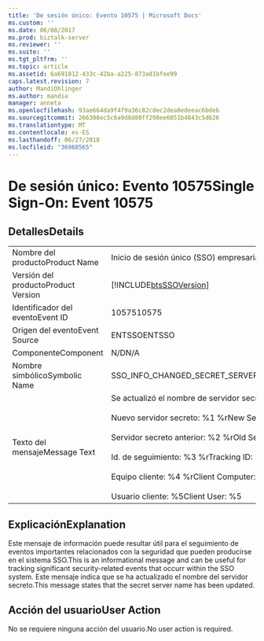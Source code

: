 ```yaml
---
title: 'De sesión único: Evento 10575 | Microsoft Docs'
ms.custom: ''
ms.date: 06/08/2017
ms.prod: biztalk-server
ms.reviewer: ''
ms.suite: ''
ms.tgt_pltfrm: ''
ms.topic: article
ms.assetid: 6a691812-433c-42ba-a225-873ad1bfee99
caps.latest.revision: 7
author: MandiOhlinger
ms.author: mandia
manager: anneta
ms.openlocfilehash: 93ae664da9f4f9a36c82cdec2dea0edeeac6bdeb
ms.sourcegitcommit: 266308ec5c6a9d8d80ff298ee6051b4843c5d626
ms.translationtype: MT
ms.contentlocale: es-ES
ms.lasthandoff: 06/27/2018
ms.locfileid: "36968565"
---
```

# <a name="single-sign-on-event-10575"></a><span data-ttu-id="11d9c-102">De sesión único: Evento 10575</span><span class="sxs-lookup"><span data-stu-id="11d9c-102">Single Sign-On: Event 10575</span></span>
## <a name="details"></a><span data-ttu-id="11d9c-103">Detalles</span><span class="sxs-lookup"><span data-stu-id="11d9c-103">Details</span></span>  
  
|                 |                                                                                                                                                                                                   |
|-----------------|---------------------------------------------------------------------------------------------------------------------------------------------------------------------------------------------------|
|  <span data-ttu-id="11d9c-104">Nombre del producto</span><span class="sxs-lookup"><span data-stu-id="11d9c-104">Product Name</span></span>   |                                                                                     <span data-ttu-id="11d9c-105">Inicio de sesión único (SSO) empresarial</span><span class="sxs-lookup"><span data-stu-id="11d9c-105">Enterprise Single Sign-On</span></span>                                                                                     |
| <span data-ttu-id="11d9c-106">Versión del producto</span><span class="sxs-lookup"><span data-stu-id="11d9c-106">Product Version</span></span> |                                                                    [!INCLUDE[btsSSOVersion](../includes/btsssoversion-md.md)]                                                                     |
|    <span data-ttu-id="11d9c-107">Identificador del evento</span><span class="sxs-lookup"><span data-stu-id="11d9c-107">Event ID</span></span>     |                                                                                               <span data-ttu-id="11d9c-108">10575</span><span class="sxs-lookup"><span data-stu-id="11d9c-108">10575</span></span>                                                                                               |
|  <span data-ttu-id="11d9c-109">Origen del evento</span><span class="sxs-lookup"><span data-stu-id="11d9c-109">Event Source</span></span>   |                                                                                              <span data-ttu-id="11d9c-110">ENTSSO</span><span class="sxs-lookup"><span data-stu-id="11d9c-110">ENTSSO</span></span>                                                                                               |
|    <span data-ttu-id="11d9c-111">Componente</span><span class="sxs-lookup"><span data-stu-id="11d9c-111">Component</span></span>    |                                                                                                <span data-ttu-id="11d9c-112">N/D</span><span class="sxs-lookup"><span data-stu-id="11d9c-112">N/A</span></span>                                                                                                |
|  <span data-ttu-id="11d9c-113">Nombre simbólico</span><span class="sxs-lookup"><span data-stu-id="11d9c-113">Symbolic Name</span></span>  |                                                                                  <span data-ttu-id="11d9c-114">SSO_INFO_CHANGED_SECRET_SERVER</span><span class="sxs-lookup"><span data-stu-id="11d9c-114">SSO_INFO_CHANGED_SECRET_SERVER</span></span>                                                                                   |
|  <span data-ttu-id="11d9c-115">Texto del mensaje</span><span class="sxs-lookup"><span data-stu-id="11d9c-115">Message Text</span></span>   | <span data-ttu-id="11d9c-116">Se actualizó el nombre de servidor secreto.%r</span><span class="sxs-lookup"><span data-stu-id="11d9c-116">Updated secret server name.%r</span></span><br /><br /> <span data-ttu-id="11d9c-117">Nuevo servidor secreto: %1 %r</span><span class="sxs-lookup"><span data-stu-id="11d9c-117">New Secret Server: %1%r</span></span><br /><br /> <span data-ttu-id="11d9c-118">Servidor secreto anterior: %2 %r</span><span class="sxs-lookup"><span data-stu-id="11d9c-118">Old Secret Server: %2%r</span></span><br /><br /> <span data-ttu-id="11d9c-119">Id. de seguimiento: %3 %r</span><span class="sxs-lookup"><span data-stu-id="11d9c-119">Tracking ID: %3%r</span></span><br /><br /> <span data-ttu-id="11d9c-120">Equipo cliente: %4 %r</span><span class="sxs-lookup"><span data-stu-id="11d9c-120">Client Computer: %4%r</span></span><br /><br /> <span data-ttu-id="11d9c-121">Usuario cliente: %5</span><span class="sxs-lookup"><span data-stu-id="11d9c-121">Client User: %5</span></span> |
  
## <a name="explanation"></a><span data-ttu-id="11d9c-122">Explicación</span><span class="sxs-lookup"><span data-stu-id="11d9c-122">Explanation</span></span>  
 <span data-ttu-id="11d9c-123">Este mensaje de información puede resultar útil para el seguimiento de eventos importantes relacionados con la seguridad que pueden producirse en el sistema SSO.</span><span class="sxs-lookup"><span data-stu-id="11d9c-123">This is an informational message and can be useful for tracking significant security-related events that occurr within the SSO system.</span></span> <span data-ttu-id="11d9c-124">Este mensaje indica que se ha actualizado el nombre del servidor secreto.</span><span class="sxs-lookup"><span data-stu-id="11d9c-124">This message states that the secret server name has been updated.</span></span>  
  
## <a name="user-action"></a><span data-ttu-id="11d9c-125">Acción del usuario</span><span class="sxs-lookup"><span data-stu-id="11d9c-125">User Action</span></span>  
 <span data-ttu-id="11d9c-126">No se requiere ninguna acción del usuario.</span><span class="sxs-lookup"><span data-stu-id="11d9c-126">No user action is required.</span></span>